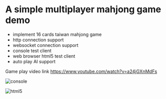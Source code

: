 # A simple multiplayer mahjong game demo

* implement 16 cards taiwan mahjong game
* http connection support
* websocket connection support
* console test client
* web browser html5 test client
* auto play AI support

Game play video link https://www.youtube.com/watch?v=a24jGXnMdFs

![console](mj_console.png)

![html5](mj_html5.png)
